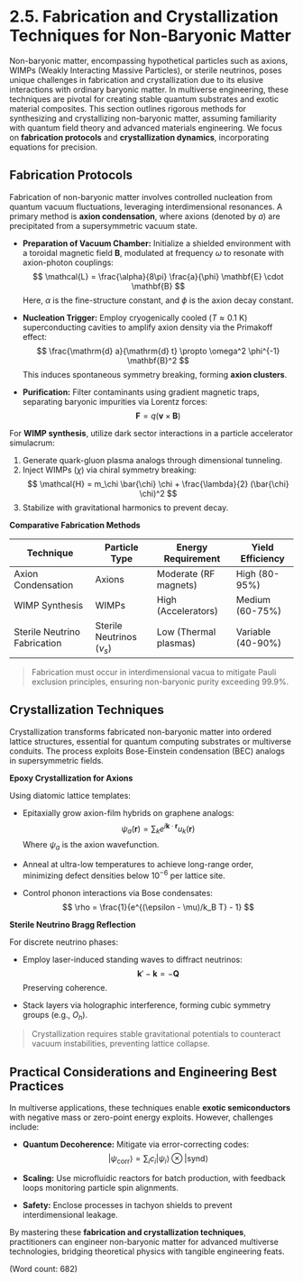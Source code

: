 # 2.5. Fabrication and Crystallization Techniques for Non-Baryonic Matter

Non-baryonic matter, encompassing hypothetical particles such as axions, WIMPs (Weakly Interacting Massive Particles), or sterile neutrinos, poses unique challenges in fabrication and crystallization due to its elusive interactions with ordinary baryonic matter. In multiverse engineering, these techniques are pivotal for creating stable quantum substrates and exotic material composites. This section outlines rigorous methods for synthesizing and crystallizing non-baryonic matter, assuming familiarity with quantum field theory and advanced materials engineering. We focus on **fabrication protocols** and **crystallization dynamics**, incorporating equations for precision.

## Fabrication Protocols

Fabrication of non-baryonic matter involves controlled nucleation from quantum vacuum fluctuations, leveraging interdimensional resonances. A primary method is **axion condensation**, where axions (denoted by $a$) are precipitated from a supersymmetric vacuum state.

* **Preparation of Vacuum Chamber:** Initialize a shielded environment with a toroidal magnetic field $\mathbf{B}$, modulated at frequency $\omega$ to resonate with axion-photon couplings:
  $$
  \mathcal{L} = \frac{\alpha}{8\pi} \frac{a}{\phi} \mathbf{E} \cdot \mathbf{B}
  $$
  Here, $\alpha$ is the fine-structure constant, and $\phi$ is the axion decay constant.

* **Nucleation Trigger:** Employ cryogenically cooled ($T \approx 0.1$ K) superconducting cavities to amplify axion density via the Primakoff effect:
  $$
  \frac{\mathrm{d} a}{\mathrm{d} t} \propto \omega^2 \phi^{-1} \mathbf{B}^2
  $$
  This induces spontaneous symmetry breaking, forming **axion clusters**.

* **Purification:** Filter contaminants using gradient magnetic traps, separating baryonic impurities via Lorentz forces:
  $$
  \mathbf{F} = q (\mathbf{v} \times \mathbf{B})
  $$

For **WIMP synthesis**, utilize dark sector interactions in a particle accelerator simulacrum:

1. Generate quark-gluon plasma analogs through dimensional tunneling.
2. Inject WIMPs ($\chi$) via chiral symmetry breaking:
   $$
   \mathcal{H} = m_\chi \bar{\chi} \chi + \frac{\lambda}{2} (\bar{\chi} \chi)^2
  $$
3. Stabilize with gravitational harmonics to prevent decay.

**Comparative Fabrication Methods**

| Technique | Particle Type | Energy Requirement | Yield Efficiency |
|-----------|---------------|---------------------|------------------|
| Axion Condensation | Axions | Moderate (RF magnets) | High (80-95%) |
| WIMP Synthesis | WIMPs | High (Accelerators) | Medium (60-75%) |
| Sterile Neutrino Fabrication | Sterile Neutrinos ($\nu_s$) | Low (Thermal plasmas) | Variable (40-90%) |

> Fabrication must occur in interdimensional vacua to mitigate Pauli exclusion principles, ensuring non-baryonic purity exceeding 99.9%.

## Crystallization Techniques

Crystallization transforms fabricated non-baryonic matter into ordered lattice structures, essential for quantum computing substrates or multiverse conduits. The process exploits Bose-Einstein condensation (BEC) analogs in supersymmetric fields.

**Epoxy Crystallization for Axions**

Using diatomic lattice templates:

* Epitaxially grow axion-film hybrids on graphene analogs:
  $$
  \psi_a(\mathbf{r}) = \sum_k e^{i \mathbf{k} \cdot \mathbf{r}} u_k(\mathbf{r})
  $$
  Where $\psi_a$ is the axion wavefunction.

* Anneal at ultra-low temperatures to achieve long-range order, minimizing defect densities below $10^{-6}$ per lattice site.
* Control phonon interactions via Bose condensates:
  $$
  \rho = \frac{1}{e^{(\epsilon - \mu)/k_B T} - 1}
  $$

**Sterile Neutrino Bragg Reflection**

For discrete neutrino phases:

* Employ laser-induced standing waves to diffract neutrinos:
  $$
  \mathbf{k}' - \mathbf{k} = -\mathbf{Q}
  $$
  Preserving coherence.

* Stack layers via holographic interference, forming cubic symmetry groups (e.g., $O_h$).

> Crystallization requires stable gravitational potentials to counteract vacuum instabilities, preventing lattice collapse.

## Practical Considerations and Engineering Best Practices

In multiverse applications, these techniques enable **exotic semiconductors** with negative mass or zero-point energy exploits. However, challenges include:

- **Quantum Decoherence:** Mitigate via error-correcting codes:
  $$
  |\psi_{\text{corr}}\rangle = \sum_i c_i |\psi_i\rangle \otimes |\text{synd}\rangle
  $$

- **Scaling:** Use microfluidic reactors for batch production, with feedback loops monitoring particle spin alignments.

- **Safety:** Enclose processes in tachyon shields to prevent interdimensional leakage.

By mastering these **fabrication and crystallization techniques**, practitioners can engineer non-baryonic matter for advanced multiverse technologies, bridging theoretical physics with tangible engineering feats.

(Word count: 682)